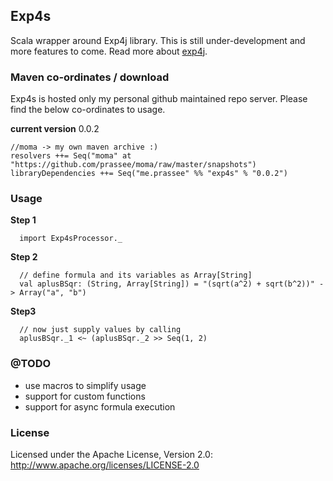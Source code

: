 ## Exp4s

Scala wrapper around Exp4j library. This is still under-development and 
more features to come. Read more about [exp4j](http://www.objecthunter.net/exp4j/). 

### Maven co-ordinates / download

Exp4s is hosted only my personal github maintained repo server. 
Please find the below co-ordinates to usage.

**current version** 0.0.2

    //moma -> my own maven archive :)
    resolvers ++= Seq("moma" at "https://github.com/prassee/moma/raw/master/snapshots")
    libraryDependencies ++= Seq("me.prassee" %% "exp4s" % "0.0.2")

### Usage

**Step 1**

      import Exp4sProcessor._
      
**Step 2**

      // define formula and its variables as Array[String]
      val aplusBSqr: (String, Array[String]) = "(sqrt(a^2) + sqrt(b^2))" -> Array("a", "b")

**Step3**

      // now just supply values by calling 
      aplusBSqr._1 <~ (aplusBSqr._2 >> Seq(1, 2)
      
### @TODO 

* use macros to simplify usage 
* support for custom functions
* support for async formula execution

### License

Licensed under the Apache License, Version 2.0: http://www.apache.org/licenses/LICENSE-2.0
